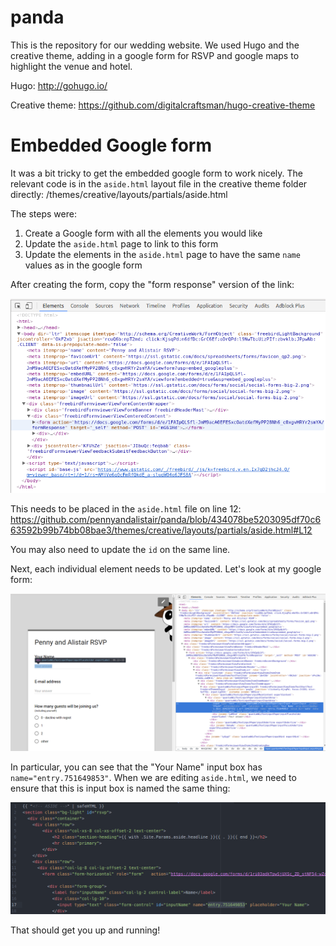 # panda

This is the repository for our wedding website. We used Hugo and the creative theme, adding in a google form for RSVP and google maps to highlight the venue and hotel.

Hugo: http://gohugo.io/

Creative theme: https://github.com/digitalcraftsman/hugo-creative-theme

# Embedded Google form

It was a bit tricky to get the embedded google form to work nicely. The relevant code is in the `aside.html` layout file in the creative theme folder directly: /themes/creative/layouts/partials/aside.html

The steps were:

1. Create a Google form with all the elements you would like
2. Update the `aside.html` page to link to this form
3. Update the elements in the `aside.html` page to have the same `name` values as in the google form

After creating the form, copy the "form response" version of the link:

![Google Form link](/etc/ss3.png?raw=true "Form response link of Google form")

This needs to be placed in the `aside.html` file on line 12: https://github.com/pennyandalistair/panda/blob/434078be5203095df70c663592b99b74bb08bae3/themes/creative/layouts/partials/aside.html#L12

You may also need to update the `id` on the same line.

Next, each individual element needs to be updated. Let's look at my google form:

![Example Google Form](/etc/ss1.png?raw=true "Example Google Form being inspected")

In particular, you can see that the "Your Name" input box has `name="entry.751649853"`. When we are editing `aside.html`, we need to ensure that this is input box is named the same thing:

![Example code for "Your Name"](/etc/ss2.png?raw=true "Example code matching the Google form")

That should get you up and running!
